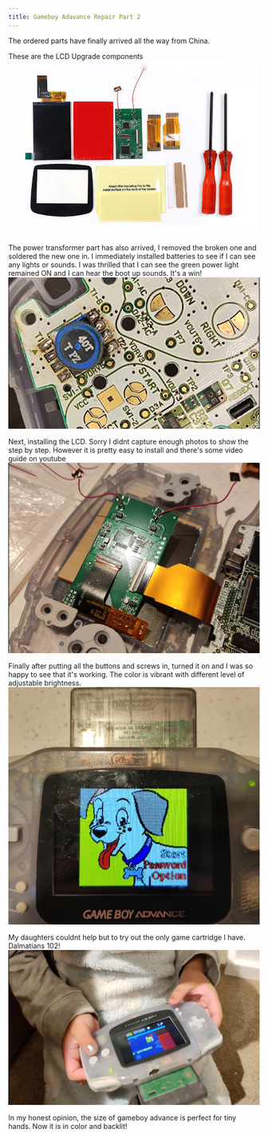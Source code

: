 ```yaml
---
title: Gameboy Adavance Repair Part 2
---
```


The ordered parts have finally arrived all the way from China.

These are the LCD Upgrade components 
![](/assets/images/gba/gba8.png)

The power transformer part has also arrived, I removed the broken one and soldered the new one in. I immediately installed batteries to see if I can see any lights or sounds. I was thrilled that I can see the green power light remained ON and I can hear the boot up sounds. It's a win!
![](/assets/images/gba/gba9.png)

Next, installing the LCD. Sorry I didnt capture enough photos to show the step by step. However it is pretty easy to install and there's some video guide on youtube
![](/assets/images/gba/gba11.png)

Finally after putting all the buttons and screws in, turned it on and I was so happy to see that it's working. The color is vibrant with different level of adjustable brightness. 
![](/assets/images/gba/gba12.png)

My daughters couldnt help but to try out the only game cartridge I have. Dalmatians 102!
![](/assets/images/gba/gba10.png)

In my honest opinion, the size of gameboy advance is perfect for tiny hands. 
Now it is in color and backlit!